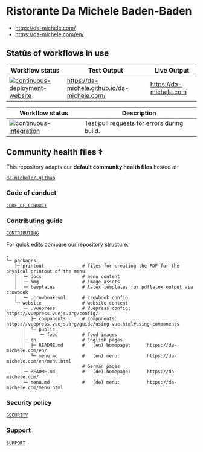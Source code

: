# Ristorante Da Michele Baden-Baden

* <https://da-michele.com/>
* <https://da-michele.com/en/>

## Statūs of workflows in use

| Workflow status | Test Output | Live Output |
| --------------- | ----------- | ----------- |
| [![continuous-deployment-website](https://github.com/da-michele/da-michele.com/actions/workflows/continuous-deployment-website.yml/badge.svg)](https://github.com/da-michele/da-michele.com/actions/workflows/continuous-deployment-website.yml) | <https://da-michele.github.io/da-michele.com/> | <https://da-michele.com> |

| Workflow status | Description |
| --------------- | ----------- |
| [![continuous-integration](https://github.com/da-michele/da-michele.com/actions/workflows/continuous-integration.yml/badge.svg)](https://github.com/da-michele/da-michele.com/actions/workflows/continuous-integration.yml) | Test pull requests for errors during build. |

## Community health files ⚕️

This repository adapts our **default community health files** hosted at:

[`da-michele/.github`](https://github.com/da-michele/.github)

### Code of conduct

[`CODE_OF_CONDUCT`](https://github.com/da-michele/.github/blob/master/CODE_OF_CONDUCT.md)

### Contributing guide

[`CONTRIBUTING`](https://github.com/da-michele/.github/blob/master/CONTRIBUTING.md)

For quick edits compare our repository structure:

```text
.
└─ packages
   ├─ printout              # files for creating the PDF for the physical printout of the menu
   │  ├─ docs               # menu content
   │  ├─ img                # image assets
   │  ├─ templates          # latex templates for pdflatex output via crowbook
   │  └─ .crowbook.yml      # crowbook config
   └─ website               # website content
      ├─ .vuepress          # Vuepress config:      https://vuepress.vuejs.org/config/
      │  ├─ components      # components:           https://vuepress.vuejs.org/guide/using-vue.html#using-components
      │  └─ public
      │     └─ food         # food images
      ├─ en                 # English pages
      │  ├─ README.md       #   (en) homepage:      https://da-michele.com/en/
      │  └─ menu.md         #   (en) menu:          https://da-michele.com/en/menu.html
      │                     # German pages
      ├─ README.md          #   (de) homepage:      https://da-michele.com/
      └─ menu.md            #   (de) menu:          https://da-michele.com/menu.html
```

### Security policy

[`SECURITY`](https://github.com/da-michele/.github/blob/master/SECURITY.md)

### Support

[`SUPPORT`](https://github.com/da-michele/.github/blob/master/SUPPORT.md)
